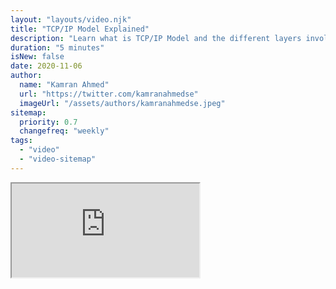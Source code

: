 ```yaml
---
layout: "layouts/video.njk"
title: "TCP/IP Model Explained"
description: "Learn what is TCP/IP Model and the different layers involved."
duration: "5 minutes"
isNew: false
date: 2020-11-06
author:
  name: "Kamran Ahmed"
  url: "https://twitter.com/kamranahmedse"
  imageUrl: "/assets/authors/kamranahmedse.jpeg"
sitemap:
  priority: 0.7
  changefreq: "weekly"
tags:
  - "video"
  - "video-sitemap"
---
```


<iframe class="w-full aspect-video mb-5" src="https://www.youtube.com/embed/F5rni9fr1yE" title="TCP/IP Model Explained"></iframe>